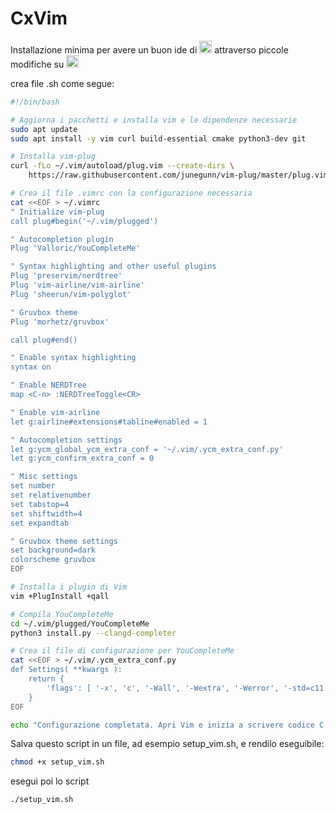 # CxVim
Installazione minima per avere un buon ide di <img src="https://cdn.icon-icons.com/icons2/2415/PNG/512/c_original_logo_icon_146611.png" alt="java" width="20" height="20"/> attraverso piccole modifiche su <img src="https://upload.wikimedia.org/wikipedia/commons/thumb/4/4f/Icon-Vim.svg/1024px-Icon-Vim.svg.png" alt="java" width="20" height="20"/>

crea file .sh come segue:
```.sh
#!/bin/bash

# Aggiorna i pacchetti e installa vim e le dipendenze necessarie
sudo apt update
sudo apt install -y vim curl build-essential cmake python3-dev git

# Installa vim-plug
curl -fLo ~/.vim/autoload/plug.vim --create-dirs \
    https://raw.githubusercontent.com/junegunn/vim-plug/master/plug.vim

# Crea il file .vimrc con la configurazione necessaria
cat <<EOF > ~/.vimrc
" Initialize vim-plug
call plug#begin('~/.vim/plugged')

" Autocompletion plugin
Plug 'Valloric/YouCompleteMe'

" Syntax highlighting and other useful plugins
Plug 'preservim/nerdtree'
Plug 'vim-airline/vim-airline'
Plug 'sheerun/vim-polyglot'

" Gruvbox theme
Plug 'morhetz/gruvbox'

call plug#end()

" Enable syntax highlighting
syntax on

" Enable NERDTree
map <C-n> :NERDTreeToggle<CR>

" Enable vim-airline
let g:airline#extensions#tabline#enabled = 1

" Autocompletion settings
let g:ycm_global_ycm_extra_conf = '~/.vim/.ycm_extra_conf.py'
let g:ycm_confirm_extra_conf = 0

" Misc settings
set number
set relativenumber
set tabstop=4
set shiftwidth=4
set expandtab

" Gruvbox theme settings
set background=dark
colorscheme gruvbox
EOF

# Installa i plugin di Vim
vim +PlugInstall +qall

# Compila YouCompleteMe
cd ~/.vim/plugged/YouCompleteMe
python3 install.py --clangd-completer

# Crea il file di configurazione per YouCompleteMe
cat <<EOF > ~/.vim/.ycm_extra_conf.py
def Settings( **kwargs ):
    return {
        'flags': [ '-x', 'c', '-Wall', '-Wextra', '-Werror', '-std=c11', '-I/usr/include', '-I/usr/local/include' ],
    }
EOF

echo "Configurazione completata. Apri Vim e inizia a scrivere codice C!"
```
Salva questo script in un file, ad esempio setup_vim.sh, e rendilo eseguibile:
```.sh
chmod +x setup_vim.sh
```
esegui poi lo script 
```.sh
./setup_vim.sh
```
